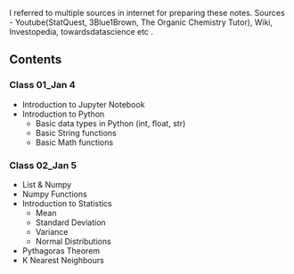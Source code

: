 I referred to multiple sources in internet for preparing these notes. Sources - Youtube(StatQuest, 3Blue1Brown, The Organic Chemistry Tutor), Wiki, Investopedia, towardsdatascience etc . 

## Contents
### Class 01_Jan 4
- Introduction to Jupyter Notebook
- Introduction to Python
    - Basic data types in Python (int, float, str)
    - Basic String functions
    - Basic Math functions
### Class 02_Jan 5
- List & Numpy
- Numpy Functions
- Introduction to Statistics
    - Mean
    - Standard Deviation
    - Variance
    - Normal Distributions
- Pythagoras Theorem
- K Nearest Neighbours


